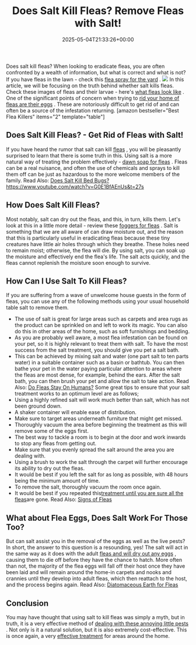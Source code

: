 ﻿---
layout: post
title: Does Salt Kill Fleas? Remove Fleas with Salt!
date: '2025-05-04T21:33:26+00:00'
categories:
- Fleas
- Guide
tags: []
slug: /does-salt-kill-fleas/
lastmod: 2025-05-07T12:21:26+03:00
---

Does salt kill fleas? When looking to eradicate fleas, you are often confronted by a wealth of information, but what is correct and what is not? If you have fleas in the lawn - check this
[flea spray for the yard](https://pestpolicy.com/best-flea-spray-for-yard/)
.
![](/assets/img/img/)
In this article, we will be focusing on the truth behind whether salt kills fleas. Check these images of fleas and their larvae - here's
[what fleas look like](https://pestpolicy.com/what-do-fleas-look-like/)
.
One of the significant points of concern when trying to
[rid your home of fleas are their eggs](https://pestpolicy.com/does-the-dryer-kill-fleas/)
. These are notoriously difficult to get rid of and can often be a source of the infestation returning.
[amazon bestseller="Best Flea Killers" items="2" template="table"]
## Does Salt Kill Fleas? - Get Rid of Fleas with Salt!
If you have heard the rumor that salt can kill
[fleas](http://ipm.ucanr.edu/PMG/PESTNOTES/pn7419.html)
, you will be pleasantly surprised to learn that there is some truth in this. Using salt is a more natural way of treating the problem effectively -
[dawn soap for fleas](https://pestpolicy.com/dawn-dish-soap-for-fleas/)
.
Fleas can be a real nuisance, and often the use of chemicals and sprays to kill them off can be just as hazardous to the more welcome members of the family. Read Also:
[Does Salt Kill Bed Bugs?](https://pestpolicy.com/does-salt-kill-bed-bugs/)
https://www.youtube.com/watch?v=G0E1BfAEnUs&t=27s
## How Does Salt Kill Fleas?
Most notably, salt can dry out the fleas, and this, in turn, kills them. Let's look at this in a little more detail - review these
[foggers for fleas](https://pestpolicy.com/best-fogger-for-fleas/)
.
Salt is something that we are all aware of can draw moisture out, and the reason that this is particularly useful in eradicating fleas because these tiny creatures have little air holes through which they breathe.
These holes need to remain moist; otherwise, the flea will die. By using salt, you can soak up the moisture and effectively end the flea's life. The salt acts quickly, and the fleas cannot replenish the moisture soon enough to survive.
## How Can I Use Salt To Kill Fleas?
If you are suffering from a wave of unwelcome house guests in the form of fleas, you can use any of the following methods using your usual household table salt to remove them.
- The use of salt is great for large areas such as carpets and area rugs as the product can be sprinkled on and left to work its magic. You can also do this in other areas of the home, such as soft furnishings and bedding.
- As you are probably well aware, a most flea infestation can be found on your pet, so it is highly relevant to treat them with salt. To have the most success from the salt treatment, you should give you pet a salt bath.
- This can be achieved by mixing salt and water (one part salt to ten parts water) in a suitable container such as a basin or bathtub.
You can then bathe your pet in the water paying particular attention to areas where the fleas are most dense, for example, behind the ears.
After the salt bath, you can then brush your pet and allow the salt to take action. Read Also:
[Do Fleas Stay On Humans?](https://pestpolicy.com/do-fleas-stay-on-humans/)
Some great tips to ensure that your salt treatment works to an optimum level are as follows;
- Using a highly refined salt will work much better than salt, which has not been ground down.
- A shaker container will enable ease of distribution.
- Make sure to target areas underneath furniture that might get missed.
- Thoroughly vacuum the area before beginning the treatment as this will remove some of the eggs first.
- The best way to tackle a room is to begin at the door and work inwards to stop any fleas from getting out.
- Make sure that you evenly spread the salt around the area you are dealing with.
- Using a brush to work the salt through the carpet will further encourage its ability to dry out the fleas.
- It would be best if you left the salt for as long as possible, with 48 hours being the minimum amount of time.
- To remove the salt, thoroughly vacuum the room once again.
- It would be best if you repeated this[treatment until you are sure all the fleas](https://pestpolicy.com/best-flea-treatment-for-cats/)are gone.
Read Also:
[Signs of Fleas](https://pestpolicy.com/how-to-tell-if-you-have-fleas/)
## What about Flea Eggs, Does Salt Work For Those Too?
But can salt assist you in the removal of the eggs as well as the live pests? In short, the answer to this question is a resounding, yes!
The salt will act in the same way as it does with the adult
[fleas and will dry out any eggs](https://pestpolicy.com/how-to-kill-flea-eggs/)
, causing them to die off before they have the chance to hatch.
More often than not, the majority of the flea eggs will fall off their host once they have been laid and will remain around the home-in carpets and nooks and crannies until they develop into adult fleas, which then reattach to the host, and the process begins again.
Read Also:
[Diatomaceous Earth for Fleas](https://pestpolicy.com/diatomaceous-earth-for-fleas/)
## Conclusion
You may have thought that using salt to kill fleas was simply a myth, but in truth, it is a very effective method of
[dealing with these annoying little pests](https://citybugs.tamu.edu/factsheets/biting-stinging/others/ent-3001/)
.
Not only is it a natural solution, but it is also extremely cost-effective. This is once again, a very
[effective treatment](https://pestpolicy.com/soil-treatment-for-termites/)
for areas around the home.